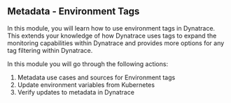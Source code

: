 ## Metadata - Environment Tags

In this module, you will learn how to use environment tags in Dynatrace. This extends your knowledge of how Dynatrace uses tags to expand the monitoring capabilities within Dynatrace and provides more options for any tag filtering within Dynatrace.

In this module you will go through the following actions:

1. Metadata use cases and sources for Environment tags
1. Update environment variables from Kubernetes
1. Verify updates to metadata in Dynatrace